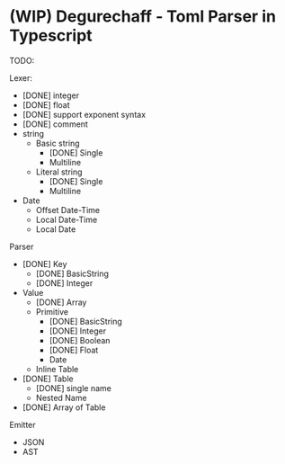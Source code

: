 (WIP) Degurechaff - Toml Parser in Typescript
=================

TODO:

Lexer:
- [DONE] integer
- [DONE] float
- [DONE] support exponent syntax
- [DONE] comment
- string
  - Basic string
    - [DONE] Single
    - Multiline
  - Literal string
    - [DONE] Single
    - Multiline
- Date
  - Offset Date-Time
  - Local Date-Time
  - Local Date

Parser
- [DONE] Key
  - [DONE] BasicString
  - [DONE] Integer
- Value
  - [DONE] Array
  - Primitive
    - [DONE] BasicString
    - [DONE] Integer
    - [DONE] Boolean
    - [DONE] Float
    - Date
  - Inline Table
- [DONE] Table
  - [DONE] single name
  - Nested Name
- [DONE] Array of Table

Emitter
- JSON
- AST
